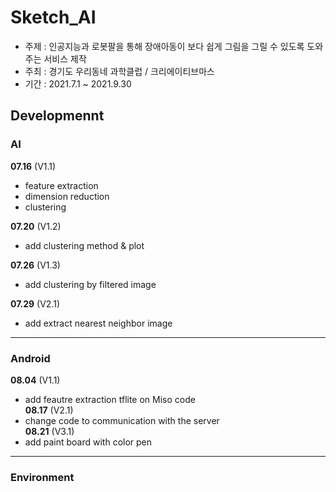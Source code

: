 # Sketch_AI
- 주제 : 인공지능과 로봇팔을 통해 장애아동이 보다 쉽게 그림을 그릴 수 있도록 도와주는 서비스 제작
- 주최 : 경기도 우리동네 과학클럽 / 크리에이티브마스
- 기간 : 2021.7.1 ~ 2021.9.30

## Developmennt
### AI
__07.16__ (V1.1)  
- feature extraction
- dimension reduction 
- clustering  

__07.20__ (V1.2)   
- add clustering method & plot

__07.26__ (V1.3)   
- add clustering by filtered image

__07.29__ (V2.1)
- add extract nearest neighbor image

--------------------------------------------
### Android
__08.04__ (V1.1)
- add feautre extraction tflite on Miso code  
__08.17__ (V2.1)
- change code to communication with the server  
__08.21__ (V3.1)
- add paint board with color pen
--------------------------------------------
### Environment
